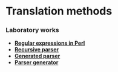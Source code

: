 # Translation methods

### Laboratory works

- **[Regular expressions in Perl](https://github.com/DMozhevitin/ITMO/tree/main/translation-methods/lab1%20(regular%20expressions%20in%20Perl))**
- **[Recursive parser](https://github.com/DMozhevitin/ITMO/tree/main/translation-methods/lab2%20(recursive%20parser))**
- **[Generated parser](https://github.com/DMozhevitin/ITMO/tree/main/translation-methods/lab3%20(generated%20parser))**
- **[Parser generator](https://github.com/DMozhevitin/parser-generator)**
